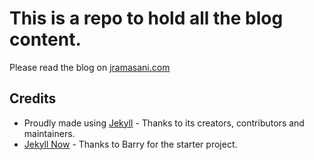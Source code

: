 

# This is a repo to hold all the blog content.

Please read the blog on [jramasani.com](https://jramasani.com)


## Credits

- Proudly made using [Jekyll](https://github.com/jekyll/jekyll) - Thanks to its creators, contributors and maintainers.
- [Jekyll Now](https://github.com/barryclark/jekyll-now) - Thanks to Barry for the starter project. 
